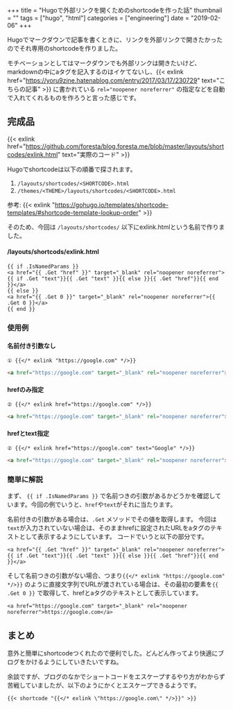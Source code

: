 +++
title = "Hugoで外部リンクを開くためのshortcodeを作った話"
thumbnail = ""
tags = ["hugo", "html"]
categories = ["engineering"]
date = "2019-02-06"
+++

Hugoでマークダウンで記事を書くときに、リンクを外部リンクで開きたかったのでそれ専用のshortcodeを作りました。

モチベーションとしてはマークダウンでも外部リンクは開きたいけど、markdownの中にaタグを記入するのはイケてないし、{{< exlink href="https://yoru9zine.hatenablog.com/entry/2017/03/17/230729<Paste>" text="こちらの記事" >}} に書かれている `rel="noopener noreferrer"` の指定などを自動で入れてくれるものを作ろうと言った感じです。


## 完成品

{{< exlink href="https://github.com/foresta/blog.foresta.me/blob/master/layouts/shortcodes/exlink.html" text="実際のコード" >}}

Hugoでshortcodeは以下の順番で探されます。

1. `/layouts/shortcodes/<SHORTCODE>.html`
2. `/themes/<THEME>/layouts/shortcodes/<SHORTCODE>.html`

参考: {{< exlink "https://gohugo.io/templates/shortcode-templates/#shortcode-template-lookup-order" >}}

そのため、今回は `/layouts/shortcodes/` 以下にexlink.htmlという名前で作りました。

#### /layouts/shortcods/exlink.html
```
{{ if .IsNamedParams }}
<a href="{{ .Get "href" }}" target="_blank" rel="noopener noreferrer">{{ if .Get "text"}}{{ .Get "text" }}{{ else }}{{ .Get "href"}}{{ end }}</a>
{{ else }}
<a href="{{ .Get 0 }}" target="_blank" rel="noopener noreferrer">{{ .Get 0 }}</a>
{{ end }}
```

### 使用例

#### 名前付き引数なし
```
① {{</* exlink "https://google.com" */>}}
```
```html
<a href="https://google.com" target="_blank" rel="noopener noreferrer">https://google.com</a>
```

#### hrefのみ指定
```
② {{</* exlink href="https://google.com" */>}}
```
```html
<a href="https://google.com" target="_blank" rel="noopener noreferrer">https://google.com</a>
```

#### hrefとtext指定
```
② {{</* exlink href="https://google.com" text="Google" */>}}
```
```html
<a href="https://google.com" target="_blank" rel="noopener noreferrer">Google</a>
```

### 簡単に解説

まず、 `{{ if .IsNamedParams }}` で名前つきの引数があるかどうかを確認しています。今回の例でいうと、`href`や`text`がそれに当たります。

名前付きの引数がある場合は、`.Get` メソッドでその値を取得します。
今回は `text`が入力されていない場合は、そのままhrefに設定されたURLをaタグのテキストとして表示するようにしています。
コードでいうと以下の部分です。
```
<a href="{{ .Get "href" }}" target="_blank" rel="noopener noreferrer">{{ if .Get "text"}}{{ .Get "text" }}{{ else }}{{ .Get "href"}}{{ end }}</a>
```

そして名前つきの引数がない場合、つまり`{{</* exlink "https://google.com" */>}}` のように直接文字列でURLが渡されている場合は、その最初の要素を`{{ .Get 0 }}` で取得して、hrefとaタグのテキストとして表示しています。

```
<a href="https://google.com" target="_blank" rel="noopener noreferrer">https://google.com</a>
```

## まとめ

意外と簡単にshortcodeつくれたので便利でした。どんどん作ってより快適にブログをかけるようにしていきたいですね。


余談ですが、ブログのなかでショートコードをエスケープするやり方がわからず苦戦していましたが、以下のようにかくとエスケープできるようです。

`{{< shortcode "{{</* exlink \"https://google.com\" */>}}" >}}`
